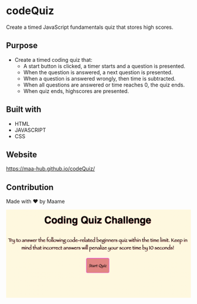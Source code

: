 # codeQuiz

Create a timed JavaScript fundamentals quiz that stores high scores. 

## Purpose
* Create a timed coding quiz that: 
    * A start button is clicked, a timer starts and a question is presented.
    * When the question is answered, a next question is presented. 
    * When a question is answered wrongly, then time is subtracted.
    * When all questions are answered or time reaches 0, the quiz ends. 
    * When quiz ends, highscores are presented. 
    
## Built with 
* HTML
* JAVASCRIPT
* CSS

## Website
https://maa-hub.github.io/codeQuiz/

## Contribution
Made with ❤️ by Maame

![alt text](./SS.png)
